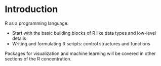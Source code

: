 Introduction
============

R as a programming language:

* Start with the basic building blocks of R like data types and low-level details
* Writing and formulating R scripts: control structures and functions

Packages for visualization and machine learning will be covered in other sections of the R concentration.